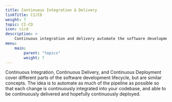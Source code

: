 ```yaml
---
title: Continuous Integration & Delivery
linkTitle: CI/CD
weight: 7
topic: CI-CD
icon: cicd
description: >
    Continuous integration and delivery automate the software development lifecycle as much as possible.
menu:
    main:
        parent: "topics"
        weight: 7
---
```


Continuous Integration, Continuous Delivery, and Continuous Deployment cover different parts of the software development lifecycle, but are similar concepts. The idea is to automate as much of the pipeline as possible so that each change is continuously integrated into your codebase, and able to be continuously delivered and hopefully continuously deployed.